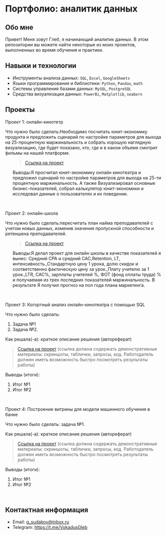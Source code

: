 # Портфолио: аналитик данных

## Обо мне 

Привет! Меня зовут Глеб, я начинающий аналитик данных. 
В этом репозитории вы можете найти некоторые из моих проектов, выполненных во время обучения и практики.
<br>

## Навыки и технологии
- Инструменты анализа данных: ``SQL``, ``Excel``, ``GoogleSheets``
- Языки программирования и библиотеки: ``Python``, ``Pandas``, ``math``
- Системы управления базами данных: ``MySQL``, ``PostgreSQL``
- Средства визуализации данных: ``PowerBi``, ``Matplotlib``, ``seaborn``



## Проекты
<p> Проект 1: онлайн-кинотетр </p>
<p>Что нужно было сделать:Необходимо посчитать юнит-экономику продукта и предложить сценарий по настройке параметров для выхода на 25-процентную маржинальность и собрать хорошую наглядную визуализацию, где будет показано, кто, где и в каком объеме смотрит фильмы на нашей платформе.<p>
<ol>
 
> <a href="https://docs.google.com/spreadsheets/d/1MkG5I3RvAz5cyVLwMl9_Gxl8EZqVP1cT/edit?usp=sharing&ouid=102241337564253402040&rtpof=true&sd=true">Ссылка на проект</a>

<p>Выводы:Я просчитал юнит-экономику онлайн кинотеатра и предложил сценарий по настройке параметров для выхода на 25-ти процентную маржинальность. А также
Визуализировал основные бизнес-показателей, собрал калькулятор юнит-экономики и исследовал данные о пользователях и их поведении.<p>
</ol>
<br> 

<p> Проект 2: онлайн-школа </p>
<p>Что нужно было сделать:пересчитать план найма преподавателей с учетом новых данных, изменив значения пропускной способности и ретеншена преподавателей.<p>
<ol>

> <a href="[https://drive.google.com/drive/folders/11HcEeqniyrCMjuwHZ0GLysX0A2SEv-_x](https://docs.google.com/spreadsheets/d/1Xmom1M6rqna4LLQYzucl9AGJf0MFZSof/edit?usp=sharing&ouid=102241337564253402040&rtpof=true&sd=true)">Ссылка на проект</a>

 
<p>Выводы:Я делал проект для онлайн школы в качестве показателей я вынес: Средний CPA и средний CAC,Retention, LT, интенсивность.,Стандартную цену 1 урока,
долю скидок и соответственно фактическую цену за урок.,Плату учителю за 1 урок.,LTR, CAC%, зарплаты учителей %, ФОТ (фонд оплаты труда) % и получаемая из трех последних
показателей маржинальность. В результате Я получил прогноз на пол года плана маркетинга.<p>
</ol>
<br> 

<p> Проект 3: Когортный анализ онлайн-кинотеатра с помощью SQL</p>
<p>Что нужно было сделать:<p>
<ol>
  <li>Задача №1</li>
  <li>Задача №2.</li>
</ol>

<p>Как решала(-а): краткое описание решения (автореферат)<p>
  
> <a href="https://drive.google.com/drive/folders/1wdD-mfSeIsHWgrMLJz8Tv_ClAuP_EAOQ?usp=sharing">Ссылка на проект</a>
(ссылка должна содержать демонстративные материалы: скриншоты, таблички, запросы, код. Работодатель должен иметь возможность быстро посмотреть результаты работы)

  <p>Выводы (итоги):<p>
<ol>
  <li>Итог №1</li>
  <li>Итог №2</li>
</ol>

<br> 
<p>Проект 4: Построение витрины для модели машинного обучения в банке </p> 
<p>Что нужно было сделать: задача №1.<p>
  
<p>Как решала(-а): краткое описание решения (автореферат)<p>

> <a href="https://drive.google.com/drive/folders/1QOk5AAh6x7jK_yHgfKI2sUFYR7AWUi5u">Ссылка на проект</a>
(ссылка должна содержать демонстративные материалы: скриншоты, таблички, запросы, код. Работодатель должен иметь возможность быстро посмотреть результаты работы)
  
 <p>Выводы (итоги):<p>
<ol>
  <li>Итог №1</li>
  <li>Итог №2</li>
</ol>
<br> 



## Контактная информация
- Email: g_sudakov@inbox.ru
- Telegram: https://t.me/VokadusGleb

